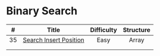 
# Binary Search
| # | Title | Difficulty | Structure|
| :-----:| :----: | :----: |:----:|
| 35 | [Search Insert Position](https://github.com/yuxuanm/Leetcode-Java/blob/master/Leetcode/src/array/Q35SearchInsertPosition.java) | Easy | Array |
||[]()|  ||
||[]()|  ||
